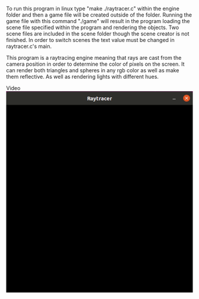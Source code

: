 To run this program in linux type "make ./raytracer.c" within the engine folder and then a game file will be created outside of the folder.
Running the game file with this command "./game" will result in the program loading the scene file specified within the program and rendering the objects.
Two scene files are included in the scene folder though the scene creator is not finished. In order to switch scenes the text value must be changed in raytracer.c's main.

This program is a raytracing engine meaning that rays are cast from the camera position in order to determine the color of pixels on the screen.
It can render both triangles and spheres in any rgb color as well as make them reflective. As well as rendering lights with different hues.

Video
![](images/video1.gif)
